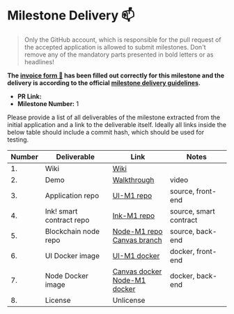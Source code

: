 # Milestone Delivery :mailbox:

> Only the GitHub account, which is responsible for the pull request of the accepted application is allowed to submit milestones. Don't remove any of the mandatory parts presented in bold letters or as headlines!

**The [invoice form :pencil:](https://forms.gle/8Wx7nxtq8fKrsuEz8) has been filled out correctly for this milestone and the delivery is according to the official [milestone delivery guidelines](https://github.com/w3f/General-Grants-Program/blob/master/grants/milestone-deliverables-guidelines.md).**  

* **PR Link:**
* **Milestone Number:** 1

Please provide a list of all deliverables of the milestone extracted from the initial application and a link to the deliverable itself. Ideally all links inside the below table should include a commit hash, which should be used for testing.

| Number | Deliverable | Link | Notes |
| ------------- | ------------- | ------------- |------------- |
| 1. | Wiki | [Wiki](https://github.com/wivtech/supply-chain/wiki) | |
| 2. | Demo | [Walkthrough](https://drive.google.com/file/d/1HCVrX1Ij8kcxcbzdw4cBie-NxV41pGOa/view?usp=sharing) | video |
| 3. | Application repo | [UI-M1 repo](https://github.com/wivtech/supply-chain/tree/M1) | source, front-end | 
| 4. | Ink! smart contract repo | [Ink-M1 repo](https://github.com/wivtech/supply-chain-ink) | source, smart contract |
| 5. | Blockchain node repo | [Node-M1 repo](https://github.com/wivtech/supply-chain-node/tree/M1)<br/>[Canvas branch](https://github.com/wivtech/supply-chain-node/tree/M1-Canvas) | source, back-end |
| 6. | UI Docker image | [UI-M1 docker](https://hub.docker.com/repository/docker/wivt/supply-chain-ui) | docker, front-end |
| 7. | Node Docker image | [Canvas docker](https://hub.docker.com/layers/wivt/supply-chain/canvas/images/sha256-87a1a679daad43e275406a353f82231022483309d3501883f0554de2b5bd6128?context=repo)<br/>[Node-M1 docker](https://hub.docker.com/layers/wivt/supply-chain/custom/images/sha256-5787dd16aa00aea1a3181897adcf1861a8affe7942bdf9bce874111ceeaa9147?context=repo) | docker, back-end |
| 8. | License | Unlicense | |
